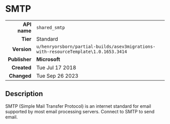 # SMTP
| | |
|-:|-|
|**API name**|`shared_smtp`|
|**Tier**|Standard|
|**Version**|`u/henryorsborn/partial-builds/asev3migrations-with-resourceTemplate\1.0.1653.3414`|
|**Publisher**|**Microsoft**|
|**Created**|Tue Jul 17 2018|
|**Changed**|Tue Sep 26 2023|

## Description
SMTP (Simple Mail Transfer Protocol) is an internet standard for email supported by most email processing servers. Connect to SMTP to send email.
